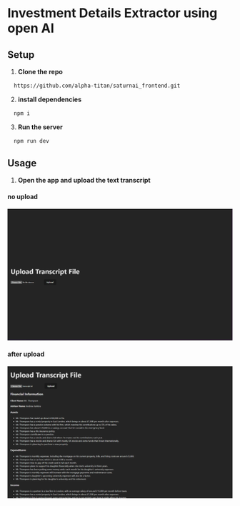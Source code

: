 # Investment Details Extractor using open AI





## Setup 

1. **Clone the repo**

```bash
  https://github.com/alpha-titan/saturnai_frontend.git
```

2. **install dependencies**

```bash
  npm i
```
3. **Run the server**

```bash
  npm run dev
```

## Usage

1. **Open the app and upload the text transcript**

#### no upload
![application](image.png)


#### after upload
![after upload](image-1.png)
